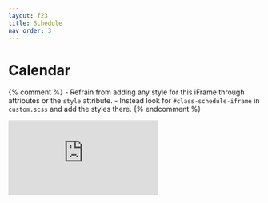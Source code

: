 ```yaml
---
layout: f23
title: Schedule
nav_order: 3
---
```


# Calendar

{% comment %}
    - Refrain from adding any style for this iFrame through attributes or the `style` attribute.
    - Instead look for `#class-schedule-iframe` in `custom.scss` and add the styles there.
{% endcomment %}

<iframe
    id="class-schedule-iframe"
    src="https://calendar.google.com/calendar/embed?src=c_811c860e0db2f93cc741b80195d40a35746dfd1251a6300280f186d633224a06%40group.calendar.google.com&ctz=America%2FNew_York"
    frameborder="0"
    scrolling="no">
</iframe>